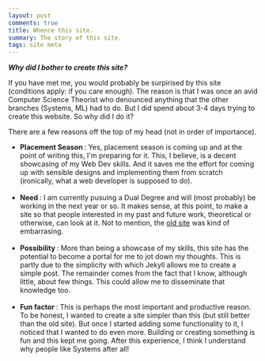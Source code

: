 ```yaml
---
layout: post
comments: true
title: Whence this site.
summary: The story of this site.
tags: site meta
---
```


***Why did I bother to create this site?***

If you have met me, you would probably be surpirised by this site (conditions apply: if you care enough). The reason is that I was once an avid Computer Science Theorist who denounced anything that the other branches (Systems, ML) had to do. But I did spend about 3-4 days trying to create this website. So why did I do it?

There are a few reasons off the top of my head (not in order of importance).
<ul>
    <li> <strong> Placement Season </strong>: Yes, placement season is coming up and at the point of writing this, I'm preparing for it. This, I believe, is a decent showcasing of my Web Dev skills. And it saves me the effort for coming up with sensible designs and implementing them from scratch (ironically, what a web developer is supposed to do).</li>
    <br />
    <li> <strong> Need </strong>: I am currently pusuing a Dual Degree and will (most probably) be working in the next year or so. It makes sense, at this point, to make a site so that people interested in my past and future work, theoretical or otherwise, can look at it. Not to mention, the <a href="/old.html" target="\_blank">old site</a> was kind of embarrasing.  </li>
    <br />
    <li> <strong> Possibility </strong>: More than being a showcase of my skills, this site has the potential to become a portal for me to jot down my thoughts. This is partly due to the simplicity with which Jekyll allows me to create a simple post. The remainder comes from the fact that I know, although little, about few things. This could allow me to disseminate that knowledge too. </li>
    <br />
    <li> <strong> Fun factor </strong>: This is perhaps the most important and productive reason. To be honest, I wanted to create a site simpler than this (but still better than the old site). But once I started adding some functionality to it, I noticed that I wanted to do even more. Building or creating something is fun and this kept me going. After this experience, I think I understand why people like Systems after all! </li>
</ul>
